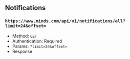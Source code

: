 ## Notifications

### `https://www.minds.com/api/v1/notifications/all?limit=24&offset=`
* Method: `GET`
* Authentication: Required
* Params: `?limit=24&offset=`
* Response:  
